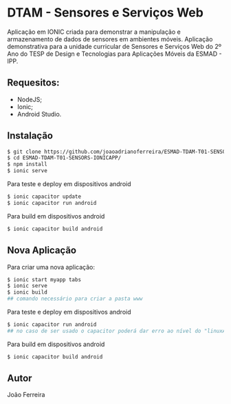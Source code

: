 # DTAM - Sensores e Serviços Web

Aplicação em IONIC criada para demonstrar a manipulação e armazenamento de dados de sensores em ambientes móveis. Aplicação demonstrativa para a unidade curricular de Sensores e Serviços Web do 2º Ano do TESP de Design e Tecnologias para Aplicações Móveis da ESMAD - IPP. 

## Requesitos: 
 - NodeJS; 
 - Ionic;
 - Android Studio. 

## Instalação 

```sh
$ git clone https://github.com/joaoadrianoferreira/ESMAD-TDAM-T01-SENSORS-IONICAPP
$ cd ESMAD-TDAM-T01-SENSORS-IONICAPP/
$ npm install
$ ionic serve
```

Para teste e deploy em dispositivos android 

```sh
$ ionic capacitor update
$ ionic capacitor run android
```

Para build em dispositivos android 

```sh
$ ionic capacitor build android
```

## Nova Aplicação

Para criar uma nova aplicação: 

```sh
$ ionic start myapp tabs
$ ionic serve
$ ionic build 
## comando necessário para criar a pasta www 
```

Para teste e deploy em dispositivos android 

```sh
$ ionic capacitor run android 
## no caso de ser usado o capacitor poderá dar erro ao nível do "linuxAndroidStudioPath". É necessário colocar o link do SDK Android no ficheiro capacitor.config.json
```

Para build em dispositivos android 

```sh
$ ionic capacitor build android
```

## Autor
João Ferreira
